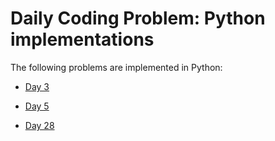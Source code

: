 # Daily Coding Problem: Python implementations

The following problems are implemented in Python:

* [Day 3](day003)

* [Day 5](day005)

* [Day 28](day028)